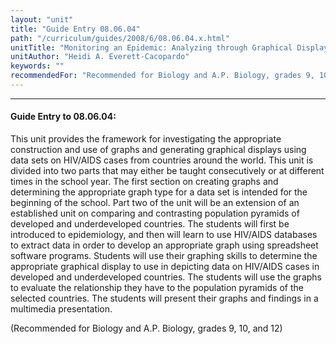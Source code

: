 ```yaml
---
layout: "unit"
title: "Guide Entry 08.06.04"
path: "/curriculum/guides/2008/6/08.06.04.x.html"
unitTitle: "Monitoring an Epidemic: Analyzing through Graphical Displays Factors Relating to the Spread of HIV/AIDS"
unitAuthor: "Heidi A. Everett-Cacopardo"
keywords: ""
recommendedFor: "Recommended for Biology and A.P. Biology, grades 9, 10, and 12"
---
```

<body>
<hr/>
 <h4>
  Guide Entry to 08.06.04:
 </h4>
 <p>
  This unit provides the framework for investigating the appropriate construction and use of graphs and generating graphical displays using data sets on HIV/AIDS cases from countries around the world. This unit is divided into two parts that may either be taught consecutively or at different times in the school year. The first section on creating graphs and determining the appropriate graph type for a data set is intended for the beginning of the school. Part two of the unit will be an extension of an established unit on comparing and contrasting population pyramids of developed and underdeveloped countries. The students will first be introduced to epidemiology, and then will learn to use HIV/AIDS databases to extract data in order to develop an appropriate graph using spreadsheet software programs. Students will use their graphing skills to determine the appropriate graphical display to use in depicting data on HIV/AIDS cases in developed and underdeveloped countries. The students will use the graphs to evaluate the relationship they have to the population pyramids of the selected countries. The students will present their graphs and findings in a multimedia presentation.
 </p>
<p>
  (Recommended for Biology and A.P. Biology, grades 9, 10, and 12)
 </p>




</body>